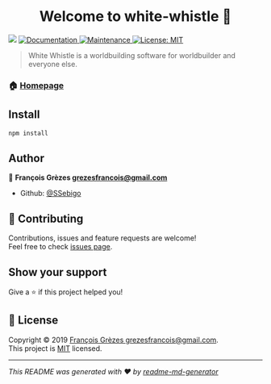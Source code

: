 <h1 align="center">Welcome to white-whistle 👋</h1>
<p>
  <img src="https://img.shields.io/badge/version-0.2.0-blue.svg?cacheSeconds=2592000" />
  <a href="https://github.com/SSebigo/white-whistle#readme">
    <img alt="Documentation" src="https://img.shields.io/badge/documentation-yes-brightgreen.svg" target="_blank" />
  </a>
  <a href="https://github.com/SSebigo/white-whistle/graphs/commit-activity">
    <img alt="Maintenance" src="https://img.shields.io/badge/Maintained%3F-yes-green.svg" target="_blank" />
  </a>
  <a href="https://github.com/SSebigo/white-whistle/blob/master/LICENSE">
    <img alt="License: MIT" src="https://img.shields.io/badge/License-MIT-yellow.svg" target="_blank" />
  </a>
</p>

> White Whistle is a worldbuilding software for worldbuilder and everyone else.

### 🏠 [Homepage](https://github.com/SSebigo/white-whistle#readme)

## Install

```sh
npm install
```

## Author

👤 **François Grèzes <grezesfrancois@gmail.com>**

* Github: [@SSebigo](https://github.com/SSebigo)

## 🤝 Contributing

Contributions, issues and feature requests are welcome!<br />Feel free to check [issues page](https://github.com/SSebigo/white-whistle/issues).

## Show your support

Give a ⭐️ if this project helped you!

## 📝 License

Copyright © 2019 [François Grèzes <grezesfrancois@gmail.com>](https://github.com/SSebigo).<br />
This project is [MIT](https://github.com/SSebigo/white-whistle/blob/master/LICENSE) licensed.

***
_This README was generated with ❤️ by [readme-md-generator](https://github.com/kefranabg/readme-md-generator)_